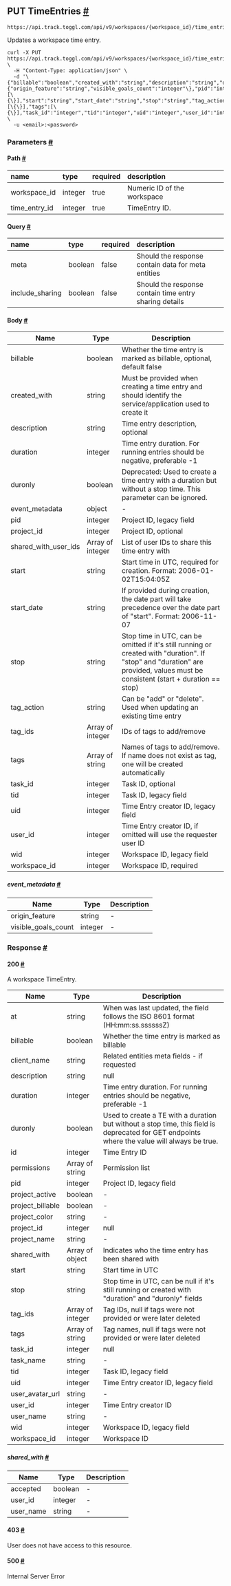 ## PUT TimeEntries [​#](https://engineering.toggl.com/docs/api/time_entries/#put-timeentries "Direct link to PUT TimeEntries")

```
https://api.track.toggl.com/api/v9/workspaces/{workspace_id}/time_entries/{time_entry_id}
```

Updates a workspace time entry.



```
curl -X PUT https://api.track.toggl.com/api/v9/workspaces/{workspace_id}/time_entries/{time_entry_id} \
  -H "Content-Type: application/json" \
  -d '\{"billable":"boolean","created_with":"string","description":"string","duration":"integer","duronly":"boolean","event_metadata":\{"origin_feature":"string","visible_goals_count":"integer"\},"pid":"integer","project_id":"integer","shared_with_user_ids":[\{\}],"start":"string","start_date":"string","stop":"string","tag_action":"string","tag_ids":[\{\}],"tags":[\{\}],"task_id":"integer","tid":"integer","uid":"integer","user_id":"integer","wid":"integer","workspace_id":"integer"\}' \
  -u <email>:<password>
```

### Parameters [​#](https://engineering.toggl.com/docs/api/time_entries/#parameters-4 "Direct link to Parameters")

#### Path [​#](https://engineering.toggl.com/docs/api/time_entries/#path-3 "Direct link to Path")

| name          | type    | required | description                 |
| :------------ | :------ | :------- | :-------------------------- |
| workspace_id  | integer | true     | Numeric ID of the workspace |
| time_entry_id | integer | true     | TimeEntry ID.               |

#### Query [​#](https://engineering.toggl.com/docs/api/time_entries/#query-5 "Direct link to Query")

| name            | type    | required | description                                            |
| :-------------- | :------ | :------- | :----------------------------------------------------- |
| meta            | boolean | false    | Should the response contain data for meta entities     |
| include_sharing | boolean | false    | Should the response contain time entry sharing details |

#### Body [​#](https://engineering.toggl.com/docs/api/time_entries/#body-2 "Direct link to Body")

| Name                 | Type             | Description                                                                                                                                                                    |
| -------------------- | ---------------- | ------------------------------------------------------------------------------------------------------------------------------------------------------------------------------ |
| billable             | boolean          | Whether the time entry is marked as billable, optional, default false                                                                                                          |
| created_with         | string           | Must be provided when creating a time entry and should identify the service/application used to create it                                                                      |
| description          | string           | Time entry description, optional                                                                                                                                               |
| duration             | integer          | Time entry duration. For running entries should be negative, preferable -1                                                                                                     |
| duronly              | boolean          | Deprecated: Used to create a time entry with a duration but without a stop time. This parameter can be ignored.                                                                |
| event_metadata       | object           | \-                                                                                                                                                                             |
| pid                  | integer          | Project ID, legacy field                                                                                                                                                       |
| project_id           | integer          | Project ID, optional                                                                                                                                                           |
| shared_with_user_ids | Array of integer | List of user IDs to share this time entry with                                                                                                                                 |
| start                | string           | Start time in UTC, required for creation. Format: 2006-01-02T15:04:05Z                                                                                                         |
| start_date           | string           | If provided during creation, the date part will take precedence over the date part of "start". Format: 2006-11-07                                                              |
| stop                 | string           | Stop time in UTC, can be omitted if it's still running or created with "duration". If "stop" and "duration" are provided, values must be consistent (start + duration == stop) |
| tag_action           | string           | Can be "add" or "delete". Used when updating an existing time entry                                                                                                            |
| tag_ids              | Array of integer | IDs of tags to add/remove                                                                                                                                                      |
| tags                 | Array of string  | Names of tags to add/remove. If name does not exist as tag, one will be created automatically                                                                                  |
| task_id              | integer          | Task ID, optional                                                                                                                                                              |
| tid                  | integer          | Task ID, legacy field                                                                                                                                                          |
| uid                  | integer          | Time Entry creator ID, legacy field                                                                                                                                            |
| user_id              | integer          | Time Entry creator ID, if omitted will use the requester user ID                                                                                                               |
| wid                  | integer          | Workspace ID, legacy field                                                                                                                                                     |
| workspace_id         | integer          | Workspace ID, required                                                                                                                                                         |

##### event_metadata [​#](https://engineering.toggl.com/docs/api/time_entries/#event_metadata-1 "Direct link to event_metadata")

| Name                | Type    | Description |
| ------------------- | ------- | ----------- |
| origin_feature      | string  | \-          |
| visible_goals_count | integer | \-          |

### Response [​#](https://engineering.toggl.com/docs/api/time_entries/#response-5 "Direct link to Response")

#### 200 [​#](https://engineering.toggl.com/docs/api/time_entries/#200-5 "Direct link to 200")

A workspace TimeEntry.

| Name             | Type             | Description                                                                                                                                  |
| ---------------- | ---------------- | -------------------------------------------------------------------------------------------------------------------------------------------- |
| at               | string           | When was last updated, the field follows the ISO 8601 format (HH:mm:ss.ssssssZ)                                                              |
| billable         | boolean          | Whether the time entry is marked as billable                                                                                                 |
| client_name      | string           | Related entities meta fields - if requested                                                                                                  |
| description      | string           | null                                                                                                                                         |
| duration         | integer          | Time entry duration. For running entries should be negative, preferable -1                                                                   |
| duronly          | boolean          | Used to create a TE with a duration but without a stop time, this field is deprecated for GET endpoints where the value will always be true. |
| id               | integer          | Time Entry ID                                                                                                                                |
| permissions      | Array of string  | Permission list                                                                                                                              |
| pid              | integer          | Project ID, legacy field                                                                                                                     |
| project_active   | boolean          | \-                                                                                                                                           |
| project_billable | boolean          | \-                                                                                                                                           |
| project_color    | string           | \-                                                                                                                                           |
| project_id       | integer          | null                                                                                                                                         |
| project_name     | string           | \-                                                                                                                                           |
| shared_with      | Array of object  | Indicates who the time entry has been shared with                                                                                            |
| start            | string           | Start time in UTC                                                                                                                            |
| stop             | string           | Stop time in UTC, can be null if it's still running or created with "duration" and "duronly" fields                                          |
| tag_ids          | Array of integer | Tag IDs, null if tags were not provided or were later deleted                                                                                |
| tags             | Array of string  | Tag names, null if tags were not provided or were later deleted                                                                              |
| task_id          | integer          | null                                                                                                                                         |
| task_name        | string           | \-                                                                                                                                           |
| tid              | integer          | Task ID, legacy field                                                                                                                        |
| uid              | integer          | Time Entry creator ID, legacy field                                                                                                          |
| user_avatar_url  | string           | \-                                                                                                                                           |
| user_id          | integer          | Time Entry creator ID                                                                                                                        |
| user_name        | string           | \-                                                                                                                                           |
| wid              | integer          | Workspace ID, legacy field                                                                                                                   |
| workspace_id     | integer          | Workspace ID                                                                                                                                 |

##### shared_with [​#](https://engineering.toggl.com/docs/api/time_entries/#shared_with-4 "Direct link to shared_with")

| Name      | Type    | Description |
| --------- | ------- | ----------- |
| accepted  | boolean | \-          |
| user_id   | integer | \-          |
| user_name | string  | \-          |

#### 403 [​#](https://engineering.toggl.com/docs/api/time_entries/#403-3 "Direct link to 403")

User does not have access to this resource.

#### 500 [​#](https://engineering.toggl.com/docs/api/time_entries/#500-5 "Direct link to 500")

Internal Server Error